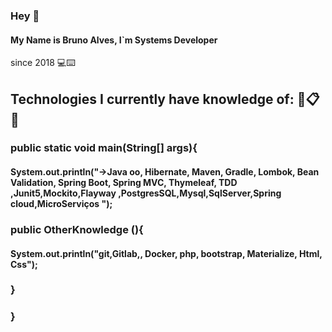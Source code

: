 ### Hey 👋

#### My Name is **Bruno Alves**, I`m Systems Developer 
since 2018 💻⌨️ 

## Technologies I currently have knowledge of: 📄📋📝
### public static void main(String[] args){
#### System.out.println(**"->Java oo, Hibernate, Maven, Gradle, Lombok, Bean Validation, Spring Boot, Spring MVC, Thymeleaf, TDD ,Junit5,Mockito,Flayway ,PostgresSQL,Mysql,SqlServer,Spring cloud,MicroServiços "**);

### public OtherKnowledge (){
#### System.out.println(**"git,Gitlab,, Docker, php, bootstrap, Materialize, Html, Css"**);

###     }
### }


















